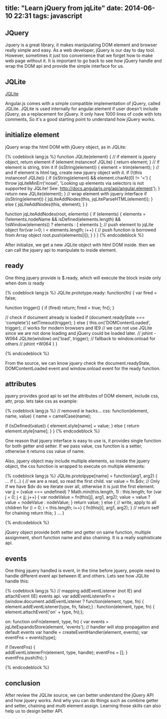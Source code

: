 title: "Learn jQuery from jqLite"
date: 2014-06-10 22:31
tags: javascript
---

## JQuery

Jquery is a great library, it makes manipulating DOM element and browser really simple and easy.
As a web developer, jQuery is our day to day tool. However, sometimes it just too convenience that
we forget how to make web page without it. It is important to go back to see how jQuery handle and wrap
the DOM api and provide the simple interface for us.

## JQLite

[JQLite](https://github.com/angular/angular.js/blob/master/src/jqLite.js)

Angular.js comes with a simple compatible implementation of jQuery, called JQLite.
JQLite is used internally for angular.element if user doesn't include jQuery, as a
replacement for jQuery. It only have 1000 lines of code with lots comments,
So it's a good starting point to understand how jQuery works.

<!-- more -->

## initialize element

jQuery wrap the html DOM with jQuery object, as in JQLite:

{% codeblock lang:js %}
function JQLite(element) {
  // if element is jquery object, return element
  if (element instanceof JQLite) {
    return element;
  }
  // if element is string, trim it
  if (isString(element)) {
    element = trim(element);
  }
  // and if element is html tag, create new jquery object with it.
  if (!(this instanceof JQLite)) {
    if (isString(element) && element.charAt(0) != '<') {
      throw jqLiteMinErr('nosel', 'Looking up elements via selectors is not supported by JQLite! See: http://docs.angularjs.org/api/angular.element');
    }
    return new JQLite(element);
  }
  // wrap element with jquery interface
  if (isString(element)) {
    jqLiteAddNodes(this, jqLiteParseHTML(element));
  } else {
    jqLiteAddNodes(this, element);
  }
}

function jqLiteAddNodes(root, elements) {
  if (elements) {
    elements = (!elements.nodeName && isDefined(elements.length) && !isWindow(elements))
      ? elements
      : [ elements ];
    // push element to jqLite object
    for(var i=0; i < elements.length; i++) {
      // push function is borrowed from Array object
      root.push(elements[i]);
    }
  }
}
{% endcodeblock %}

After initialize, we get a new JQLite object with html DOM inside. then we can call
the jquery api to manipulate to inside element.

## ready

One thing jquery provide is $.ready, which will execute the block inside only when
dom is ready

{% codeblock lang:js %}
JQLite.prototype.ready: function(fn) {
  var fired = false;

  function trigger() {
    if (fired) return;
    fired = true;
    fn();
  }

  // check if document already is loaded
  if (document.readyState === 'complete'){
    setTimeout(trigger);
  } else {
    this.on('DOMContentLoaded', trigger); // works for modern browsers and IE9
    // we can not use JQLite since we are not done loading and jQuery could be loaded later.
    // jshint -W064
    JQLite(window).on('load', trigger); // fallback to window.onload for others
    // jshint +W064
  }
}

{% endcodeblock %}

From the source, we can know jquery check the document.readyState,
DOMContentLoaded event and window.onload event for the ready function.

## attributes

jquery provides good api to set the attributes of DOM element, include css,
attr, prop. lets take css as example:

{% codeblock lang:js %}
// removed ie hacks...
css: function(element, name, value) {
  name = camelCase(name);

  if (isDefined(value)) {
    element.style[name] = value;
  } else {
    return element.style[name];
  }
}
{% endcodeblock %}

One reason that jquery interface is easy to use is, it provides single function
for both getter and setter. If we pass value, css function is a setter,
otherwise it returns css value of name.

Also, jquery object may include multiple elements, so inside the jquery object,
the css function is wrapped to execute on multiple elements:

{% codeblock lang:js %}
JQLite.prototpype[name] = function(arg1, arg2) {
  ...
  if (...) {
    // we are a read, so read the first child.
    var value = fn.$dv;
    // Only if we have $dv do we iterate over all, otherwise it is just the first element.
    var jj = (value === undefined) ? Math.min(this.length, 1) : this.length;
    for (var j = 0; j < jj; j++) {
      var nodeValue = fn(this[j], arg1, arg2);
      value = value ? value + nodeValue : nodeValue;
    }
    return value;
  } else {
    // write, apply to all children
    for (i = 0; i < this.length; i++) {
      fn(this[i], arg1, arg2);
    }
    // return self for chaining
    return this;
  }
  ...
}

{% endcodeblock %}

jQuery object provide both setter and getter on same function, multiple assignment,
short function name and also chaining. It is a really sophisticate api.

## events

One thing jquery handled is event, in the time before jquery, people need to
handle different event api between IE and others. Lets see how JQLite handle this:

{% codeblock lang:js %}
// mapping addEventListener (not IE) and attachEvent (IE) events api.
var addEventListenerFn = (window.document.addEventListener
    ? function(element, type, fn) { element.addEventListener(type, fn, false);}
    : function(element, type, fn) { element.attachEvent('on' + type, fn);};

on: function onFn(element, type, fn) {
  var events = jqLiteExpandoStore(element, 'events');
  // handler will stop propagation and default events
  var handle = createEventHandler(element, events);
  var eventFns = events[type];

  if (!eventFns) {  
    addEventListenerFn(element, type, handle);
    eventFns = [];
  }
  eventFns.push(fn);
}

{% endcodeblock %}

## conclusion

After review the JQLite source, we can better understand the jQuery API
and how jquery works. And why you can do things such as combine getter and setter,
chaining and multi element assign. Learning those skills can also help us to design better API.
